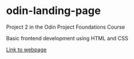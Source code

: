 # odin-landing-page
Project 2 in the Odin Project Foundations Course

Basic frontend development using HTML and CSS

[Link to webpage](https://wrewsama.github.io/odin-landing-page/)
